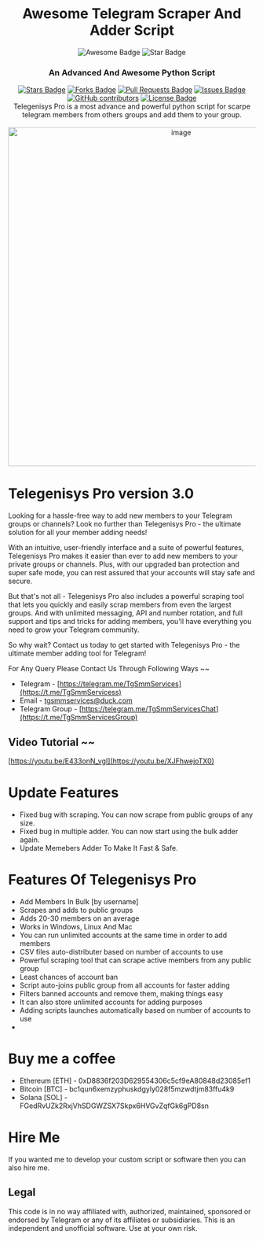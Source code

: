 <h1 align="center">Awesome Telegram Scraper And Adder Script</h1>
<div align="center">
<img src="https://cdn.rawgit.com/sindresorhus/awesome/d7305f38d29fed78fa85652e3a63e154dd8e8829/media/badge.svg" alt="Awesome Badge"/>
<img src="https://img.shields.io/static/v1?label=%F0%9F%8C%9F&message=If%20Useful&style=style=flat&color=BC4E99" alt="Star Badge"/>
<br>
<b><h3>An Advanced And Awesome Python Script</h3></b>
<a href="https://github.com/TgSmmServices/Telegenisys-Pro"><img src="https://img.shields.io/github/stars/TgSmmServices/Telegenisys-Pro" alt="Stars Badge"/></a>
<a href="https://github.com/TgSmmServices/Telegenisys-Pro/network/members"><img src="https://img.shields.io/github/forks/TgSmmServices/Telegenisys-Pro" alt="Forks Badge"/></a>
<a href="https://github.com/TgSmmServices/Telegenisys-Pro/pulls"><img src="https://img.shields.io/github/issues-pr/TgSmmServices/Telegenisys-Pro" alt="Pull Requests Badge"/></a>
<a href="https://github.com/TgSmmServices/Telegenisys-Pro/issues"><img src="https://img.shields.io/github/issues/TgSmmServices/Telegenisys-Pro" alt="Issues Badge"/></a>
<a href="https://github.com/TgSmmServices/Telegenisys-Pro/graphs/contributors"><img alt="GitHub contributors" src="https://img.shields.io/github/contributors/TgSmmServices/Telegenisys-Pro?color=2b9348"></a>
<a href="https://github.com/TgSmmServices/Telegenisys-Pro/blob/master/"><img src="https://img.shields.io/github/license/TgSmmServices/Telegenisys-Pro?color=2b9348" alt="License Badge"/></a>
<br>
Telegenisys Pro is a most advance and powerful python script for scarpe telegram members from others groups and add them to your group.

<div align="center">
<br>
<img width="689" alt="image" src="https://github.com/TgSmmServices/Telegenisys-Pro/blob/main/Telegenisys%20Pro.PNG">
</div>
<div align="left">

# Telegenisys Pro version 3.0

Looking for a hassle-free way to add new members to your Telegram groups or channels? Look no further than Telegenisys Pro - the ultimate solution for all your member adding needs!

With an intuitive, user-friendly interface and a suite of powerful features, Telegenisys Pro makes it easier than ever to add new members to your private groups or channels. Plus, with our upgraded ban protection and super safe mode, you can rest assured that your accounts will stay safe and secure.

But that's not all - Telegenisys Pro also includes a powerful scraping tool that lets you quickly and easily scrap members from even the largest groups. And with unlimited messaging, API and number rotation, and full support and tips and tricks for adding members, you'll have everything you need to grow your Telegram community.

So why wait? Contact us today to get started with Telegenisys Pro - the ultimate member adding tool for Telegram!

For Any Query Please Contact Us Through Following Ways ~~

- Telegram - [https://telegram.me/TgSmmServices](https://t.me/TgSmmServicess)
- Email - [tgsmmservices@duck.com](mailto:tgsmmservices@duck.com)
- Telegram Group - [https://telegram.me/TgSmmServicesChat](https://t.me/TgSmmServicesGroup)

## Video Tutorial ~~
[https://youtu.be/E433onN_vgI](https://youtu.be/XJFhwejoTX0)

# Update Features

- Fixed bug with scraping. You can now scrape from public groups of any size.
- Fixed bug in multiple adder. You can now start using the bulk adder again.
- Update Memebers Adder To Make It Fast & Safe.
# Features Of Telegenisys Pro

* Add Members In Bulk [by username]
* Scrapes and adds to public groups
* Adds 20-30 members on an average
* Works in Windows, Linux And Mac
* You can run unlimited accounts at the same time in order to add members
* CSV files auto-distributer based on number of accounts to use
* Powerful scraping tool that can scrape active members from any public group
* Least chances of account ban
* Script auto-joins public group from all accounts for faster adding
* Filters banned accounts and remove them, making things easy
* It can also store unlimited accounts for adding purposes
* Adding scripts launches automatically based on number of accounts to use
* 
# Buy me a coffee

* Ethereum [ETH] - 0xD8836f203D629554306c5cf9eA80848d23085ef1
* Bitcoin [BTC] - bc1qun6xemzyphuskdgyly028f5mzwdtjm83ffu4k9
* Solana [SOL] - FGedRvUZk2RxjVhSDGWZSX7Skpx6HVGvZqfGk6gPD8sn

 
# Hire Me
  
If you wanted me to develop your custom script or software then you can also hire me.

## Legal

This code is in no way affiliated with, authorized, maintained, sponsored or endorsed by Telegram or any of its affiliates or subsidiaries. This is an independent and unofficial software. Use at your own risk.
  </div>
